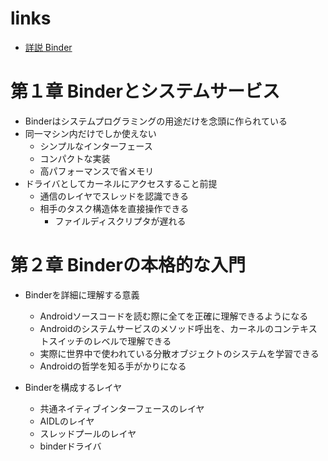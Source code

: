 # links

- [詳説 Binder](https://github.com/karino2/InsideBinder/blob/master/README.md)

# 第１章 Binderとシステムサービス

- Binderはシステムプログラミングの用途だけを念頭に作られている
- 同一マシン内だけでしか使えない
  - シンプルなインターフェース
  - コンパクトな実装
  - 高パフォーマンスで省メモリ
- ドライバとしてカーネルにアクセスすること前提
  - 通信のレイヤでスレッドを認識できる
  - 相手のタスク構造体を直接操作できる
    - ファイルディスクリプタが遅れる

# 第２章 Binderの本格的な入門

- Binderを詳細に理解する意義
  - Androidソースコードを読む際に全てを正確に理解できるようになる
  - Androidのシステムサービスのメソッド呼出を、カーネルのコンテキストスイッチのレベルで理解できる
  - 実際に世界中で使われている分散オブジェクトのシステムを学習できる
  - Androidの哲学を知る手がかりになる

- Binderを構成するレイヤ
  - 共通ネイティブインターフェースのレイヤ
  - AIDLのレイヤ
  - スレッドプールのレイヤ
  - binderドライバ

